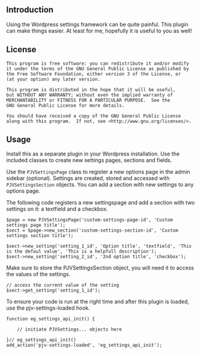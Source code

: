 Introduction
------------

Using the Wordpress settings framework can be quite painful. This plugin can make things easier. At least for me, hopefully it is useful to you as well!

License
-------

    This program is free software: you can redistribute it and/or modify
    it under the terms of the GNU General Public License as published by
    the Free Software Foundation, either version 3 of the License, or
    (at your option) any later version.

    This program is distributed in the hope that it will be useful,
    but WITHOUT ANY WARRANTY; without even the implied warranty of
    MERCHANTABILITY or FITNESS FOR A PARTICULAR PURPOSE.  See the
    GNU General Public License for more details.

    You should have received a copy of the GNU General Public License
    along with this program.  If not, see <http://www.gnu.org/licenses/>.


Usage
-----

Install this as a separate plugin in your Wordpress installation. Use the included classes to create new settings pages, sections and fields.

Use the `PJVSettingsPage` class to register a new options page in the admin sidebar (optional). Settings are created, stored and accessed with `PJVSettingsSection` objects. You can add a section with new settings to any options page. 

The following code registers a new settingspage and add a section with two settings on it: a textfield and a checkbox.

	$page = new PJVSettingsPage('custom-settings-page-id', 'Custom settings page title');
	$sect = $page->new_section('custom-settings-section-id', 'Custom settings section title');

	$sect->new_setting('setting_1_id', 'Option title', 'textfield', 'This is the defaul value', 'This is a helpfull description');
	$sect->new_setting('setting_2_id', '2nd option title', 'checkbox');

Make sure to store the PJVSettingsSection object, you will need it to access the values of the settings.

	// access the current value of the setting
	$sect->get_setting('setting_1_id');

To ensure your code is run at the right time and after this plugin is loaded, use the pjv-settings-loaded hook.

	function eg_settings_api_init() {

		// initiate PJVSettings... objects here
		
	}// eg_settings_api_init()
	add_action('pjv-settings-loaded', 'eg_settings_api_init');
